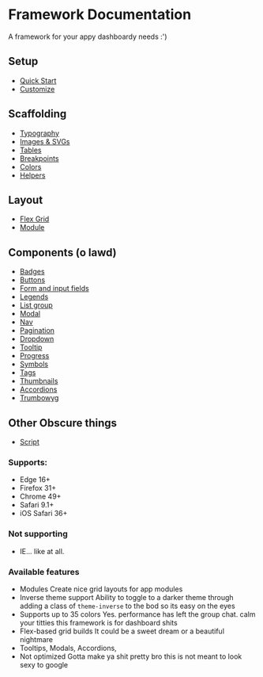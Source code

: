 # Framework Documentation
A framework for your appy dashboardy needs :')


##	Setup
*	[Quick Start](docs/sections/setup/quickstart.md)
*	[Customize](docs/sections/setup/customize.md)

##	Scaffolding
*	[Typography](docs/sections/scaffolding/typography.md)
*	[Images & SVGs](docs/sections/scaffolding/images.md)
*	[Tables](docs/sections/scaffolding/table.md)
*	[Breakpoints](docs/sections/scaffolding/breakpoint.md)
*	[Colors](docs/sections/scaffolding/colors.md)
*	[Helpers](docs/sections/scaffolding/helpers.md)

##	Layout
*	[Flex Grid](docs/sections/layout/flexgrid.md)
*	[Module](docs/sections/layout/module.md)

##	Components (o lawd)
*	[Badges](docs/sections/components/badge.md)
*	[Buttons](docs/sections/components/button.md)
*	[Form and input fields](docs/sections/components/form.md)
*	[Legends](docs/sections/components/legend.md)
*	[List group](docs/sections/components/list-group.md)
*	[Modal](docs/sections/components/modal.md)
*	[Nav](docs/sections/components/nav.md)
*	[Pagination](docs/sections/components/pagination.md)
*	[Dropdown](docs/sections/components/dropdown.md)
*	[Tooltip](docs/sections/components/tooltip.md)
*	[Progress](docs/sections/components/progress.md)
*	[Symbols](docs/sections/components/symbol.md)
*	[Tags](docs/sections/components/tag.md)
*	[Thumbnails](docs/sections/components/thumbnail.md)
*	[Accordions](docs/sections/components/accordion.md)
*	[Trumbowyg](docs/sections/components/trumbowyg.md)

##	Other Obscure things
*	[Script](docs/sections/components/other/script.md)

### Supports:
*	Edge 16+
*	Firefox 31+
*	Chrome 49+
*	Safari 9.1+
*	iOS Safari 36+

### Not supporting
*	IE... like at all.


###	Available features
*	Modules
	Create nice grid layouts for app modules
*	Inverse theme support
	Ability to toggle to a darker theme through adding a class of `theme-inverse` to the bod so its easy on the eyes
*	Supports up to 35 colors
	Yes. performance has left the group chat. calm your titties this framework is for dashboard shits
*	Flex-based grid builds
	It could be a sweet dream or a beautiful nightmare
*	Tooltips, Modals, Accordions, 
*	Not optimized
	Gotta make ya shit pretty bro this is not meant to look sexy to google

